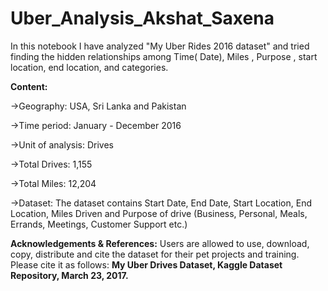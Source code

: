 # Uber_Analysis_Akshat_Saxena
In this notebook I have analyzed "My Uber Rides 2016 dataset" and tried finding the hidden relationships among Time( Date), Miles , Purpose , start location, end location, and categories.


**Content:**

->Geography: USA, Sri Lanka and Pakistan

->Time period: January - December 2016

->Unit of analysis: Drives

->Total Drives: 1,155

->Total Miles: 12,204

->Dataset: The dataset contains Start Date, End Date, Start Location, End Location, Miles Driven and Purpose of drive (Business, Personal, Meals, Errands, Meetings, Customer Support etc.)


**Acknowledgements & References:** Users are allowed to use, download, copy, distribute and cite the dataset for their pet projects and training. 
Please cite it as follows: **My Uber Drives Dataset, Kaggle Dataset Repository, March 23, 2017.**
